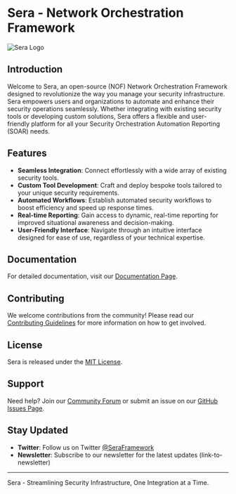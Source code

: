 # Sera - Network Orchestration Framework

![Sera Logo](https://avatars.githubusercontent.com/u/146793058?s=88&v=4)

## Introduction

Welcome to Sera, an open-source (NOF) Network Orchestration Framework designed to revolutionize the way you manage your security infrastructure. Sera empowers users and organizations to automate and enhance their security operations seamlessly. Whether integrating with existing security tools or developing custom solutions, Sera offers a flexible and user-friendly platform for all your Security Orchestration Automation Reporting (SOAR) needs.

## Features

- **Seamless Integration**: Connect effortlessly with a wide array of existing security tools.
- **Custom Tool Development**: Craft and deploy bespoke tools tailored to your unique security requirements.
- **Automated Workflows**: Establish automated security workflows to boost efficiency and speed up response times.
- **Real-time Reporting**: Gain access to dynamic, real-time reporting for improved situational awareness and decision-making.
- **User-Friendly Interface**: Navigate through an intuitive interface designed for ease of use, regardless of your technical expertise.

## Documentation

For detailed documentation, visit our [Documentation Page](link-to-documentation).

## Contributing

We welcome contributions from the community! Please read our [Contributing Guidelines](link-to-contributing-guidelines) for more information on how to get involved.

## License

Sera is released under the [MIT License](link-to-license).

## Support

Need help? Join our [Community Forum](link-to-forum) or submit an issue on our [GitHub Issues Page](link-to-issues).

## Stay Updated

- **Twitter**: Follow us on Twitter [@SeraFramework](link-to-twitter)
- **Newsletter**: Subscribe to our newsletter for the latest updates (link-to-newsletter)

---

Sera - Streamlining Security Infrastructure, One Integration at a Time.

